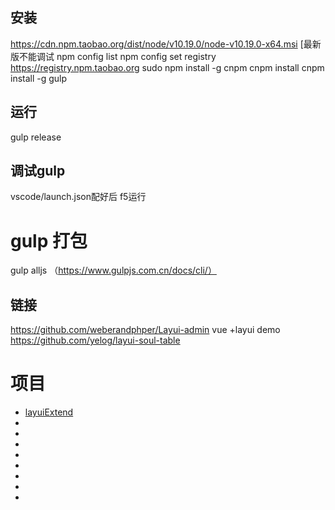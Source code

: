



## 安装
https://cdn.npm.taobao.org/dist/node/v10.19.0/node-v10.19.0-x64.msi [最新版不能调试
npm config  list
npm config set registry https://registry.npm.taobao.org
sudo npm install -g  cnpm
cnpm install 
cnpm install -g gulp


## 运行
gulp release

## 调试gulp
vscode/launch.json配好后
f5运行




# gulp 打包
gulp alljs  （https://www.gulpjs.com.cn/docs/cli/）


## 链接
https://github.com/weberandphper/Layui-admin  vue +layui demo
https://github.com/yelog/layui-soul-table 



# 项目
- [layuiExtend](https://github.com/hsiangleev/layuiExtend)
- []()
- []()
- []()
- []()
- []()
- []()
- []()
- []()